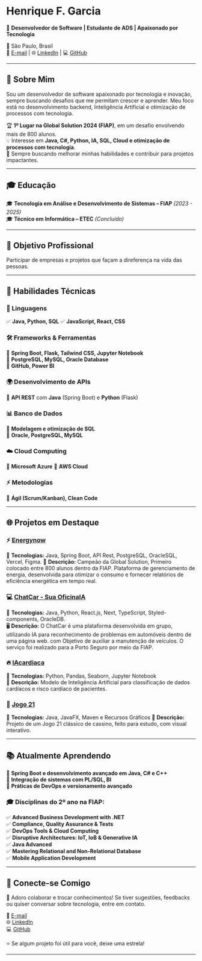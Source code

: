 # Henrique F. Garcia  
🎯 **Desenvolvedor de Software | Estudante de ADS | Apaixonado por Tecnologia**  

📍 São Paulo, Brasil  
📧 [E-mail](mailto:hfgarcia97@gmail.com) | 🌐 [LinkedIn](https://www.linkedin.com/in/henrique-fgarcia) | 💻 [GitHub](https://github.com/HenriqueDML)  

---

## 🌟 Sobre Mim  
Sou um desenvolvedor de software apaixonado por tecnologia e inovação, sempre buscando desafios que me permitam crescer e aprender. Meu foco está no desenvolvimento backend, Inteligência Artificial e otimização de processos com tecnologia.  

🏆 **1º Lugar na Global Solution 2024 (FIAP)**, em um desafio envolvendo mais de 800 alunos.  
💡 Interesse em **Java, C#, Python, IA, SQL, Cloud e otimização de processos com tecnologia**.  
📌 Sempre buscando melhorar minhas habilidades e contribuir para projetos impactantes.  

---

## 🎓 Educação  
🎓 **Tecnologia em Análise e Desenvolvimento de Sistemas – FIAP** *(2023 - 2025)*  
🎓 **Técnico em Informática – ETEC** *(Concluído)*  

---

## 💼 Objetivo Profissional  
Participar de empresas e projetos que façam a direferença na vida das pessoas.

---

## 🚀 Habilidades Técnicas  

### 📌 Linguagens  
✅ **Java, Python, SQL**
✅ **JavaScript, React, CSS**

### 🛠 Frameworks & Ferramentas  
🔹 **Spring Boot, Flask, Tailwind CSS, Jupyter Notebook**  
🔹 **PostgreSQL, MySQL, Oracle Database**  
🔹 **GitHub, Power BI**

### 🌍 Desenvolvimento de APIs  
🔹 **API REST** com **Java** (Spring Boot) e **Python** (Flask)

### 📊 Banco de Dados  
🔹 **Modelagem e otimização de SQL**  
🔹 **Oracle, PostgreSQL, MySQL**

### ☁️ Cloud Computing
🔹 **Microsoft Azure**
🔹 **AWS Cloud**

### ⚡ Metodologias  
🔹 **Ágil (Scrum/Kanban), Clean Code**

---

## 🌐 Projetos em Destaque  

### ⚡ **[Energynow](https://github.com/HenriqueDML/Projeto-EnergyNow)**  
📌 **Tecnologias:** Java, Spring Boot, API Rest, PostgreSQL, OracleSQL, Vercel, Figma.
🔋 **Descrição:** Campeão da Global Solution, Primeiro colocado entre 800 alunos dentro da FIAP. Plataforma de gerenciamento de energia, desenvolvida para otimizar o consumo e fornecer relatórios de eficiência energética em tempo real.

### 💻 **[ChatCar - Sua OficinaIA ](https://github.com/HenriqueDML/Projeto-ChatCar)**  
📌 **Tecnologias:** Java, Python, React.js, Next, TypeScript, Styled-components, OracleDB.  
🖥 **Descrição:** O ChatCar é uma plataforma desenvolvida em grupo, utilizando IA para reconhecimento de problemas em automóveis dentro de uma página web. com Objetivo de auxiliar a manutenção de veículos. O serviço foi realizado para a Porto Seguro por meio da FIAP.

### 🔥 **[IAcardiaca](https://github.com/HenriqueDML/Projeto-IACardiaca)**  
📌 **Tecnologias:** Python, Pandas, Seaborn, Jupyter Notebook  
🧠 **Descrição:** Modelo de Inteligência Artificial para classificação de dados cardíacos e risco cardíaco de pacientes.

### 🎲 **[Jogo 21](https://github.com/HenriqueDML/Projeto-Jogo-21)**  
📌 **Tecnologias:** Java, JavaFX, Maven e Recursos Gráficos 
🏨 **Descrição:** Projeto de um Jogo 21 clássico de cassino, feito para estudo, com visual interativo.

---

## 📚 Atualmente Aprendendo  
🔹 **Spring Boot e desenvolvimento avançado em Java, C# e C++**  
🔹 **Integração de sistemas com PL/SQL, BI**  
🔹 **Práticas de DevOps e versionamento avançado**

### 🎓 Disciplinas do 2º ano na FIAP:  
✅ **Advanced Business Development with .NET**  
✅ **Compliance, Quality Assurance & Tests**  
✅ **DevOps Tools & Cloud Computing**  
✅ **Disruptive Architectures: IoT, IoB & Generative IA**  
✅ **Java Advanced**  
✅ **Mastering Relational and Non-Relational Database**  
✅ **Mobile Application Development**

---

## 🤝 Conecte-se Comigo  
💬 Adoro colaborar e trocar conhecimentos! Se tiver sugestões, feedbacks ou quiser conversar sobre tecnologia, entre em contato.

📧 [E-mail](mailto:hfgarcia@gmail.com)  
🌐 [LinkedIn](https://www.linkedin.com/in/henrique-fgarcia)  
💻 [GitHub](https://github.com/HenriqueDML)

⭐ Se algum projeto foi útil para você, deixe uma estrela!  

---
